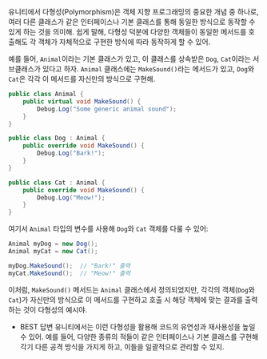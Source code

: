 유니티에서 다형성(Polymorphism)은 객체 지향 프로그래밍의 중요한 개념 중 하나로, 여러 다른 클래스가 같은 인터페이스나 기본 클래스를 통해 동일한 방식으로 동작할 수 있게 하는 것을 의미해. 쉽게 말해, 다형성 덕분에 다양한 객체들이 동일한 메서드를 호출해도 각 객체가 자체적으로 구현한 방식에 따라 동작하게 할 수 있어.

예를 들어, `Animal`이라는 기본 클래스가 있고, 이 클래스를 상속받은 `Dog`, `Cat`이라는 서브클래스가 있다고 하자. `Animal` 클래스에는 `MakeSound()`라는 메서드가 있고, `Dog`와 `Cat`은 각각 이 메서드를 자신만의 방식으로 구현해.

```csharp
public class Animal {
    public virtual void MakeSound() {
        Debug.Log("Some generic animal sound");
    }
}

public class Dog : Animal {
    public override void MakeSound() {
        Debug.Log("Bark!");
    }
}

public class Cat : Animal {
    public override void MakeSound() {
        Debug.Log("Meow!");
    }
}
```

여기서 `Animal` 타입의 변수를 사용해 `Dog`와 `Cat` 객체를 다룰 수 있어:

```csharp
Animal myDog = new Dog();
Animal myCat = new Cat();

myDog.MakeSound();  // "Bark!" 출력
myCat.MakeSound();  // "Meow!" 출력
```

이처럼, `MakeSound()` 메서드는 `Animal` 클래스에서 정의되었지만, 각각의 객체(`Dog`와 `Cat`)가 자신만의 방식으로 이 메서드를 구현하고 호출 시 해당 객체에 맞는 결과를 출력하는 것이 다형성의 예시야.

- BEST 답변
유니티에서는 이런 다형성을 활용해 코드의 유연성과 재사용성을 높일 수 있어. 예를 들어, 다양한 종류의 적들이 같은 인터페이스나 기본 클래스를 구현해 각기 다른 공격 방식을 가지게 하고, 이들을 일괄적으로 관리할 수 있지.